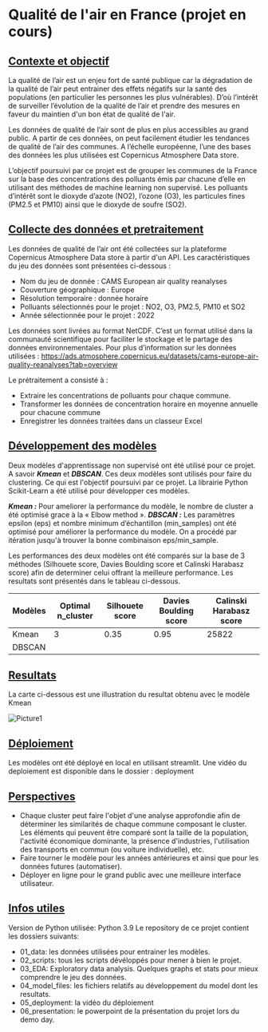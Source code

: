 # Qualité de l'air en France (projet en cours)
## <ins>Contexte et objectif</ins>
La qualité de l’air est un enjeu fort de santé publique car la dégradation de la qualité de l’air peut entrainer des effets négatifs sur la santé des populations (en particulier les personnes les plus vulnérables). D’où l’intérêt de surveiller l’évolution de la qualité de l’air et prendre des mesures en faveur du maintien d'un bon état de qualité de l'air.

Les données de qualité de l’air sont de plus en plus accessibles au grand public. A partir de ces données, on peut facilement étudier les tendances de qualité de l’air des communes. A l’échelle européenne, l’une des bases des données les plus utilisées est Copernicus Atmosphere Data store.

L’objectif poursuivi par ce projet est de grouper les communes de la France sur la base des concentrations des polluants émis par chacune d’elle en utilisant des méthodes de machine learning non supervisé.
Les polluants d’intérêt sont le dioxyde d’azote (NO2), l’ozone (O3), les particules fines (PM2.5 et PM10) ainsi que le dioxyde de soufre (SO2). 

## <ins>Collecte des données  et pretraitement</ins>
Les données de qualité de l’air ont été collectées sur la plateforme Copernicus Atmosphere Data store à partir d'un API. Les caractéristiques du jeu des données sont présentées ci-dessous :
* Nom du jeu de donnée : CAMS European air quality reanalyses
* Couverture géographique : Europe
* Résolution temporaire : donnée horaire
* Polluants sélectionnés pour le projet : NO2, O3, PM2.5, PM10 et SO2
* Année sélectionnée pour le projet : 2022

Les données sont livrées au format NetCDF. C’est un format utilisé dans la communauté scientifique pour faciliter le stockage et le partage des données environnementales. 
Pour plus d’information sur les données utilisées : https://ads.atmosphere.copernicus.eu/datasets/cams-europe-air-quality-reanalyses?tab=overview

Le prétraitement a consisté à :
* Extraire les concentrations de polluants pour chaque commune.
* Transformer les données de concentration horaire en moyenne annuelle pour chacune commune
* Enregistrer les données traitées dans un classeur Excel

## <ins>Développement des modèles</ins>
Deux modèles d'apprentissage non supervisé ont été utilisé pour ce projet. A savoir ***Kmean*** et ***DBSCAN***. Ces deux modèles sont utilisés pour faire du clustering. Ce qui est l'objectif poursuivi par ce projet. La librairie Python Scikit-Learn a été utilisé pour développer ces modèles.

***Kmean :*** Pour ameliorer la performance du modèle, le nombre de cluster a été optimisé grace à la « Elbow method ».
***DBSCAN :*** Les paramètres epsilon (eps) et nombre minimum d’échantillon (min_samples) ont été optimisé pour améliorer la performance du modèle. On a procédé par itération jusqu'à trouver la bonne combinaison eps/min_sample.

Les performances des deux modèles ont été comparés sur la base de 3 méthodes (Silhouete score, Davies Boulding score et Calinski Harabasz score) afin de determiner celui offrant la meilleure performance. Les resultats sont présentés dans le tableau ci-dessous.

|  Modèles  | Optimal n_cluster | Silhouete score | Davies Boulding score | Calinski Harabasz score |
|-----------|-------------------|-----------------|-----------------------|-------------------------|
| Kmean     | 3                | 0.35            | 0.95                  | 25822        |
| DBSCAN    |                   |                 |                       |                         |

## <ins>Resultats</ins>
La carte ci-dessous est une illustration du resultat obtenu avec le modèle Kmean

![Picture1](https://github.com/user-attachments/assets/6c0357ed-fcda-4a21-a225-5dd62fa8ba5f)

## <ins>Déploiement</ins>
Les modèles ont été déployé en local en utilisant streamlit. Une vidéo du deploiement est disponible dans le dossier : deployment

## <ins>Perspectives</ins>
* Chaque cluster peut faire l'objet d'une analyse approfondie afin de déterminer les similarités de chaque commune composant le cluster. Les éléments qui peuvent être comparé sont la taille de la population, l'activité économique dominante, la présence d'industries, l'utilisation des transports en commun (ou voiture individuelle), etc.
* Faire tourner le modèle pour les années antérieures et ainsi que pour les données futures (automatiser).
* Déployer en ligne pour le grand public avec une meilleure interface utilisateur.

## <ins>Infos utiles</ins>
Version de Python utilisée: Python 3.9
Le repository de ce projet contient les dossiers suivants:
* 01_data: les données utilisées pour entrainer les modèles.
* 02_scripts: tous les scripts dévéloppés pour mener à bien le projet.
* 03_EDA: Exploratory data analysis. Quelques graphs et stats pour mieux comprendre le jeu des données.
* 04_model_files: les fichiers relatifs au développement du model dont les resultats.
* 05_deployment: la vidéo du déploiement
* 06_presentation: le powerpoint de la présentation du projet lors du demo day.

